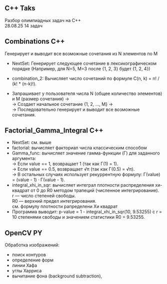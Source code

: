 ## C++ Taks
Разбор олимпиадных задач на С++   
28.08.25 14 задач

## Combinations C++
Генерирует и выводит все возможные сочетания из N элементов по M
- NextSet: Генерирует следующее сочетание в лексикографическом порядке (Например, для N=5, M=3 после {1, 2, 3} будет {1, 2, 4})
- combination_2: Вычисляет число сочетаний по формуле C(n, k) = n! / (k! * (n-k)!).

- Запрашивает у пользователя числа N (общее количество элементов) и M (размер сочетания) ->  
-> Создает начальное сочетание {1, 2, ..., M} ->  
-> Последовательно генерирует и выводит все возможные сочетания.  

## Factorial_Gamma_Integral C++
- NextSet: см. выше
- factorial: вычисляет факториал числа классическим способом
- Gamma_func: вычисляет значение гамма-функции (Γ) для заданного аргумента:  
-> Если value == 1, возвращает 1 (так как Γ(1) = 1).  
-> Если value == 0.5, возвращает √π (так как Γ(0.5) = √π).   
-> В остальных случаях использует рекуррентную формулу: Γ(value) = (value - 1) · Γ(value - 1).
- integral_xhi_in_sqr: вычисляет интеграл плотности распределения хи-квадрат от 0 до R0 методом трапеций (численное интегрирование).  
r — число степеней свободы.  
R0 — верхний предел интегрирования.  
см. формулу плотности рапределени Хи квадрат
- Программа выводит: p-value = 1 - integral_xhi_in_sqr(10, 9.53255) с r = 10 степенями свободы и значением статистики R0 = 9.53255.  

## OpenCV PY
Обработка изображений:  
- поиск контуров
- определение форм
- линии Хафа
- углы Харриса
- вычитание фона (background subtraction), 
